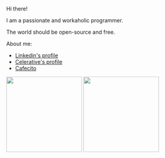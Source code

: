 Hi there!

I am a passionate and workaholic programmer. 

The world should be open-source and free.

About me:

- [Linkedin's profile](https://www.linkedin.com/in/brunocascio/)
- [Celerative's profile](https://www.celerative.com/expert/32e06230-09d9-11e9-b5cc-e110d15c21fc)
- [Cafecito](https://cafecito.app/brunocascio)

<img 
  height="200px"
  src="https://github-readme-stats.vercel.app/api?username=brunocascio&show_icons=true&theme=dark&include_all_commits=true&count_private=true"
/>
<img
  height="200px"
  src="https://github-readme-stats.vercel.app/api/top-langs/?username=brunocascio&show_icons=true&langs_count=20&theme=dark"
/>
